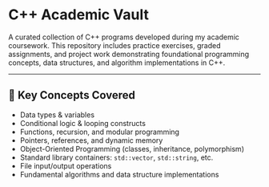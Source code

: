 # C++ Academic Vault

A curated collection of C++ programs developed during my academic coursework. This repository includes practice exercises, graded assignments, and project work demonstrating foundational programming concepts, data structures, and algorithm implementations in C++.

---

## 🧠 Key Concepts Covered

- Data types & variables
- Conditional logic & looping constructs
- Functions, recursion, and modular programming
- Pointers, references, and dynamic memory
- Object-Oriented Programming (classes, inheritance, polymorphism)
- Standard library containers: `std::vector`, `std::string`, etc.
- File input/output operations
- Fundamental algorithms and data structure implementations
